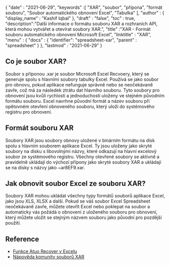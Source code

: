{
  "date" : "2021-06-29",
  "keywords" :[ "XAR", "soubor", "přípona", "formát souboru", "Soubor automatického obnovení Excel", "Tabulka" ],
  "author" : {
    "display_name" : "Kashif Iqbal"
},
  "draft" : "false",
  "toc" : true,
  "description":"Další informace o formátu souboru XAR a rozhraních API, která mohou vytvářet a otevírat soubory XAR.",
  "title" :"XAR - Formát souboru automatického obnovení Microsoft Excel",
  "linktitle" : "XAR",
  "menu" : {
    "docs" : {
      "identifier": "spreadsheet-xar",
      "parent" : "spreadsheet"
}
},
  "lastmod" : "2021-06-29"
}

## Co je soubor XAR?

Soubor s příponou .xar je soubor Microsoft Excel Recvoery, který se generuje spolu s hlavními soubory tabulky Excel. Používá se jako soubor pro obnovu, pokud aplikace nefunguje správně nebo se neočekávaně zavře, což má za následek ztrátu dat hlavního souboru. Tyto soubory pro obnovení jsou kvůli rychlosti a jednoduchosti uloženy ve stejném původním formátu souboru. Excel navrhne původní formát a název souboru při opětovném otevření obnoveného souboru, který uloží do systémového registru pro obnovení.

## Formát souboru XAR

Soubory XAR jsou soubory obnovy uložené v binárním formátu na disk spolu s hlavním souborem aplikace Excel. Ty jsou uloženy jako skryté soubory na disku s libovolnými názvy, které odkazují na hlavní excelový soubor ze systémového registru. Všechny otevřené soubory se aktivně a pravidelně ukládají do výchozí přípony jako skryté soubory XAR a ukládají se na disky s názvy jako ~ar8EF9.xar.

## Jak obnovit soubor Excel ze souboru XAR?

Soubory XAR mohou ukládat všechny typy formátů souborů aplikace Excel, jako jsou XLS, XLSX a další. Pokud se váš soubor Excel Spreadsheet neočekávaně zavře, můžete otevřít Excel nebo poklepat na soubor a automaticky vás požádá o obnovení z uloženého souboru pro obnovení, který můžete uložit se stejným názvem souboru jako původní pro pozdější použití.

## Reference

* [Funkce Atuo Recover v Excelu](https://docs.microsoft.com/en-us/office/troubleshoot/excel/autorecover-functions-in-excel)
* [Nápověda komunity souborů XAR](https://answers.microsoft.com/en-us/msoffice/forum/msoffice_excel-mso_win10-mso_365hp/2016-excel-xar-files/5af5e10c-027a-4c24-a403-39e9c590ce8f)

